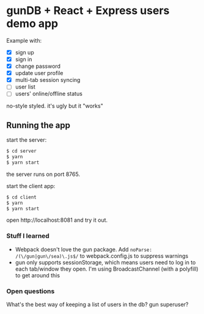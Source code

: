 # gunDB + React + Express users demo app

Example with:

- [x] sign up
- [x] sign in
- [x] change password
- [x] update user profile
- [x] multi-tab session syncing
- [ ] user list
- [ ] users' online/offline status

no-style styled. it's ugly but it "works"

## Running the app

start the server:

```bash
$ cd server
$ yarn
$ yarn start
```

the server runs on port 8765.

start the client app:

```bash
$ cd client
$ yarn
$ yarn start
```

open http://localhost:8081 and try it out.

### Stuff I learned

- Webpack doesn't love the gun package. Add `noParse: /(\/gun|gun\/sea)\.js$/` to webpack.config.js to suppress warnings
- gun only supports sessionStorage, which means users need to log in to each tab/window they open. I'm using BroadcastChannel (with a polyfill) to get around this

### Open questions

What's the best way of keeping a list of users in the db? gun superuser?
